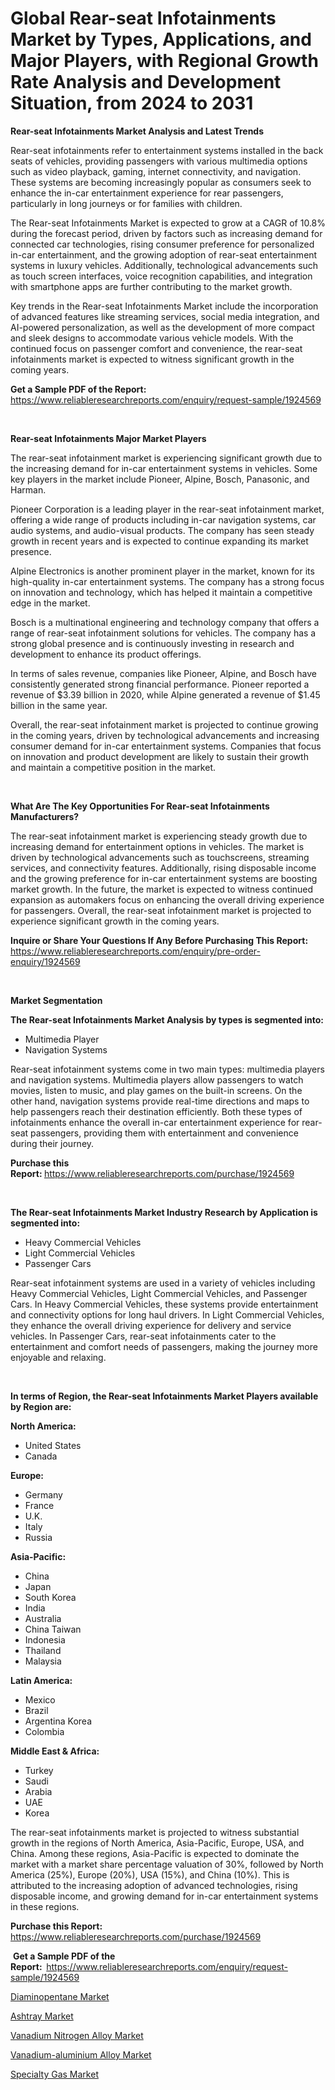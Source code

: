 <p><h1>Global Rear-seat Infotainments Market by Types, Applications, and Major Players, with Regional Growth Rate Analysis and Development Situation, from 2024 to 2031</h1></p><p><strong>Rear-seat Infotainments Market Analysis and Latest Trends</strong></p>
<p><p>Rear-seat infotainments refer to entertainment systems installed in the back seats of vehicles, providing passengers with various multimedia options such as video playback, gaming, internet connectivity, and navigation. These systems are becoming increasingly popular as consumers seek to enhance the in-car entertainment experience for rear passengers, particularly in long journeys or for families with children.</p><p>The Rear-seat Infotainments Market is expected to grow at a CAGR of 10.8% during the forecast period, driven by factors such as increasing demand for connected car technologies, rising consumer preference for personalized in-car entertainment, and the growing adoption of rear-seat entertainment systems in luxury vehicles. Additionally, technological advancements such as touch screen interfaces, voice recognition capabilities, and integration with smartphone apps are further contributing to the market growth.</p><p>Key trends in the Rear-seat Infotainments Market include the incorporation of advanced features like streaming services, social media integration, and AI-powered personalization, as well as the development of more compact and sleek designs to accommodate various vehicle models. With the continued focus on passenger comfort and convenience, the rear-seat infotainments market is expected to witness significant growth in the coming years.</p></p>
<p><strong>Get a Sample PDF of the Report:&nbsp;</strong> <a href="https://www.reliableresearchreports.com/enquiry/request-sample/1924569">https://www.reliableresearchreports.com/enquiry/request-sample/1924569</a></p>
<p>&nbsp;</p>
<p><strong>Rear-seat Infotainments Major Market Players</strong></p>
<p><p>The rear-seat infotainment market is experiencing significant growth due to the increasing demand for in-car entertainment systems in vehicles. Some key players in the market include Pioneer, Alpine, Bosch, Panasonic, and Harman.</p><p>Pioneer Corporation is a leading player in the rear-seat infotainment market, offering a wide range of products including in-car navigation systems, car audio systems, and audio-visual products. The company has seen steady growth in recent years and is expected to continue expanding its market presence.</p><p>Alpine Electronics is another prominent player in the market, known for its high-quality in-car entertainment systems. The company has a strong focus on innovation and technology, which has helped it maintain a competitive edge in the market.</p><p>Bosch is a multinational engineering and technology company that offers a range of rear-seat infotainment solutions for vehicles. The company has a strong global presence and is continuously investing in research and development to enhance its product offerings.</p><p>In terms of sales revenue, companies like Pioneer, Alpine, and Bosch have consistently generated strong financial performance. Pioneer reported a revenue of $3.39 billion in 2020, while Alpine generated a revenue of $1.45 billion in the same year.</p><p>Overall, the rear-seat infotainment market is projected to continue growing in the coming years, driven by technological advancements and increasing consumer demand for in-car entertainment systems. Companies that focus on innovation and product development are likely to sustain their growth and maintain a competitive position in the market.</p></p>
<p>&nbsp;</p>
<p><strong>What Are The Key Opportunities For Rear-seat Infotainments Manufacturers?</strong></p>
<p><p>The rear-seat infotainment market is experiencing steady growth due to increasing demand for entertainment options in vehicles. The market is driven by technological advancements such as touchscreens, streaming services, and connectivity features. Additionally, rising disposable income and the growing preference for in-car entertainment systems are boosting market growth. In the future, the market is expected to witness continued expansion as automakers focus on enhancing the overall driving experience for passengers. Overall, the rear-seat infotainment market is projected to experience significant growth in the coming years.</p></p>
<p><strong>Inquire or Share Your Questions If Any Before Purchasing This Report:</strong> <a href="https://www.reliableresearchreports.com/enquiry/pre-order-enquiry/1924569">https://www.reliableresearchreports.com/enquiry/pre-order-enquiry/1924569</a></p>
<p>&nbsp;</p>
<p><strong>Market Segmentation</strong></p>
<p><strong>The Rear-seat Infotainments Market Analysis by types is segmented into:</strong></p>
<p><ul><li>Multimedia Player</li><li>Navigation Systems</li></ul></p>
<p><p>Rear-seat infotainment systems come in two main types: multimedia players and navigation systems. Multimedia players allow passengers to watch movies, listen to music, and play games on the built-in screens. On the other hand, navigation systems provide real-time directions and maps to help passengers reach their destination efficiently. Both these types of infotainments enhance the overall in-car entertainment experience for rear-seat passengers, providing them with entertainment and convenience during their journey.</p></p>
<p><strong>Purchase this Report:&nbsp;</strong><a href="https://www.reliableresearchreports.com/purchase/1924569">https://www.reliableresearchreports.com/purchase/1924569</a></p>
<p>&nbsp;</p>
<p><strong>The Rear-seat Infotainments Market Industry Research by Application is segmented into:</strong></p>
<p><ul><li>Heavy Commercial Vehicles</li><li>Light Commercial Vehicles</li><li>Passenger Cars</li></ul></p>
<p><p>Rear-seat infotainment systems are used in a variety of vehicles including Heavy Commercial Vehicles, Light Commercial Vehicles, and Passenger Cars. In Heavy Commercial Vehicles, these systems provide entertainment and connectivity options for long haul drivers. In Light Commercial Vehicles, they enhance the overall driving experience for delivery and service vehicles. In Passenger Cars, rear-seat infotainments cater to the entertainment and comfort needs of passengers, making the journey more enjoyable and relaxing.</p></p>
<p>&nbsp;</p>
<p><strong>In terms of Region, the Rear-seat Infotainments Market Players available by Region are:</strong></p>
<p>
    <p> <strong> North America: </strong>
        <ul>
            <li>United States</li>
            <li>Canada</li>
        </ul>
        </p> 
    <p> <strong> Europe: </strong>
        <ul>
            <li>Germany</li>
            <li>France</li>
            <li>U.K.</li>
            <li>Italy</li>
            <li>Russia</li>
        </ul>
        </p> 
    <p> <strong> Asia-Pacific: </strong>
        <ul>
            <li>China</li>
            <li>Japan</li>
            <li>South Korea</li>
            <li>India</li>
            <li>Australia</li>
            <li>China Taiwan</li>
            <li>Indonesia</li>
            <li>Thailand</li>
            <li>Malaysia</li>
        </ul>
        </p> 
    <p> <strong> Latin America: </strong>
        <ul>
            <li>Mexico</li>
            <li>Brazil</li>
            <li>Argentina Korea</li>
            <li>Colombia</li>
        </ul>
        </p> 
    <p> <strong> Middle East & Africa: </strong>
        <ul>
            <li>Turkey</li>
            <li>Saudi</li>
            <li>Arabia</li>
            <li>UAE</li>
            <li>Korea</li>
        </ul>
    </p>
    </p>
<p><p>The rear-seat infotainments market is projected to witness substantial growth in the regions of North America, Asia-Pacific, Europe, USA, and China. Among these regions, Asia-Pacific is expected to dominate the market with a market share percentage valuation of 30%, followed by North America (25%), Europe (20%), USA (15%), and China (10%). This is attributed to the increasing adoption of advanced technologies, rising disposable income, and growing demand for in-car entertainment systems in these regions.</p></p>
<p><strong>Purchase this Report: </strong><a href="https://www.reliableresearchreports.com/purchase/1924569">https://www.reliableresearchreports.com/purchase/1924569</a></p>
<p>&nbsp;<strong>Get a Sample PDF of the Report:&nbsp;&nbsp;</strong><a href="https://www.reliableresearchreports.com/enquiry/request-sample/1924569">https://www.reliableresearchreports.com/enquiry/request-sample/1924569</a></p>
<p><strong></strong></p>
<p><p><a href="https://github.com/seekum/Market-Research-Report-List-1/blob/main/diaminopentane-market.md">Diaminopentane Market</a></p><p><a href="https://github.com/timeliteaut/Market-Research-Report-List-1/blob/main/ashtray-market.md">Ashtray Market</a></p><p><a href="https://glittery-fuchsia-86a.notion.site/Vanadium-Nitrogen-Alloy-Market-Offer-Valuable-Insights-into-Market-Size-Market-Share-Market-Trends-a1470437c47e45de80860243b805759f">Vanadium Nitrogen Alloy Market</a></p><p><a href="https://bubble-tree-ea4.notion.site/Vanadium-aluminium-Alloy-Market-Size-and-Examines-its-Market-Scope-with-a-Primary-Focus-on-Growth--6725357b760545b8892852e5ea9d1080">Vanadium-aluminium Alloy Market</a></p><p><a href="https://view.publitas.com/reportprime-1/specialty-gas-market-dynamics-2024-2031-also-about-its-market-trends-projections-and-opportunities/">Specialty Gas Market</a></p></p>